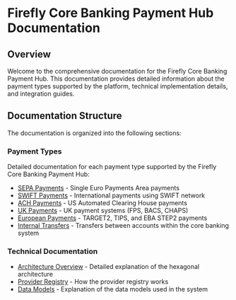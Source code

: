 # Firefly Core Banking Payment Hub Documentation

## Overview

Welcome to the comprehensive documentation for the Firefly Core Banking Payment Hub. This documentation provides detailed information about the payment types supported by the platform, technical implementation details, and integration guides.

## Documentation Structure

The documentation is organized into the following sections:

### Payment Types

Detailed documentation for each payment type supported by the Firefly Core Banking Payment Hub:

- [SEPA Payments](payment-types/sepa-payments.md) - Single Euro Payments Area payments
- [SWIFT Payments](payment-types/swift-payments.md) - International payments using SWIFT network
- [ACH Payments](payment-types/ach-payments.md) - US Automated Clearing House payments
- [UK Payments](payment-types/uk-payments.md) - UK payment systems (FPS, BACS, CHAPS)
- [European Payments](payment-types/european-payments.md) - TARGET2, TIPS, and EBA STEP2 payments
- [Internal Transfers](payment-types/internal-transfers.md) - Transfers between accounts within the core banking system

### Technical Documentation

- [Architecture Overview](technical/architecture.md) - Detailed explanation of the hexagonal architecture
- [Provider Registry](technical/provider-registry.md) - How the provider registry works
- [Data Models](technical/data-models.md) - Explanation of the data models used in the system